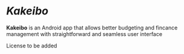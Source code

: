 # *Kakeibo*

**Kakeibo** is an Android app that allows better budgeting and fincance management with straightforward and seamless user interface

License to be added

